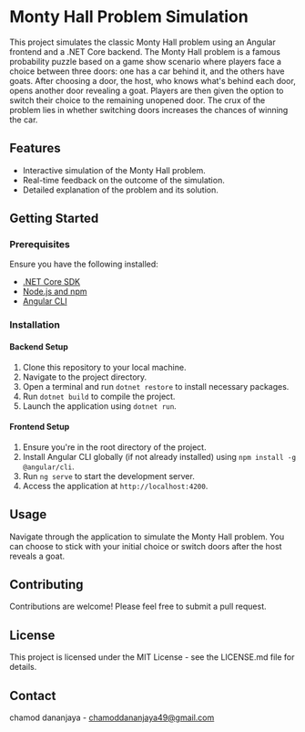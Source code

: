 # Monty Hall Problem Simulation

This project simulates the classic Monty Hall problem using an Angular frontend and a .NET Core backend. The Monty Hall problem is a famous probability puzzle based on a game show scenario where players face a choice between three doors: one has a car behind it, and the others have goats. After choosing a door, the host, who knows what's behind each door, opens another door revealing a goat. Players are then given the option to switch their choice to the remaining unopened door. The crux of the problem lies in whether switching doors increases the chances of winning the car.

## Features

- Interactive simulation of the Monty Hall problem.
- Real-time feedback on the outcome of the simulation.
- Detailed explanation of the problem and its solution.

## Getting Started

### Prerequisites

Ensure you have the following installed:

- [.NET Core SDK](https://dotnet.microsoft.com/download)
- [Node.js and npm](https://nodejs.org/en/download/)
- [Angular CLI](https://angular.io/cli)

### Installation

#### Backend Setup

1. Clone this repository to your local machine.
2. Navigate to the project directory.
3. Open a terminal and run `dotnet restore` to install necessary packages.
4. Run `dotnet build` to compile the project.
5. Launch the application using `dotnet run`.

#### Frontend Setup

1. Ensure you're in the root directory of the project.
2. Install Angular CLI globally (if not already installed) using `npm install -g @angular/cli`.
3. Run `ng serve` to start the development server.
4. Access the application at `http://localhost:4200`.

## Usage

Navigate through the application to simulate the Monty Hall problem. You can choose to stick with your initial choice or switch doors after the host reveals a goat.

## Contributing

Contributions are welcome! Please feel free to submit a pull request.

## License

This project is licensed under the MIT License - see the LICENSE.md file for details.

## Contact

chamod dananjaya - chamoddananjaya49@gmail.com
